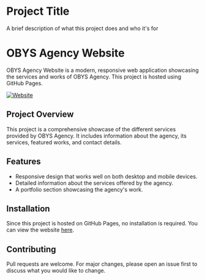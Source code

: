 
# Project Title

A brief description of what this project does and who it's for

# OBYS Agency Website

OBYS Agency Website is a modern, responsive web application showcasing the services and works of OBYS Agency. This project is hosted using GitHub Pages.

[![Website](https://img.shields.io/website?up_message=online&url=https%3A%2F%2Ftejaschavan7.github.io%2Fobys-agency-website%2F)](https://tejaschavan7.github.io/obys-agency-website/)

## Project Overview

This project is a comprehensive showcase of the different services provided by OBYS Agency. It includes information about the agency, its services, featured works, and contact details.

## Features

- Responsive design that works well on both desktop and mobile devices.
- Detailed information about the services offered by the agency.
- A portfolio section showcasing the agency's work.

## Installation

Since this project is hosted on GitHub Pages, no installation is required. You can view the website [here](https://tejaschavan7.github.io/obys-agency-website/).

## Contributing

Pull requests are welcome. For major changes, please open an issue first to discuss what you would like to change.
